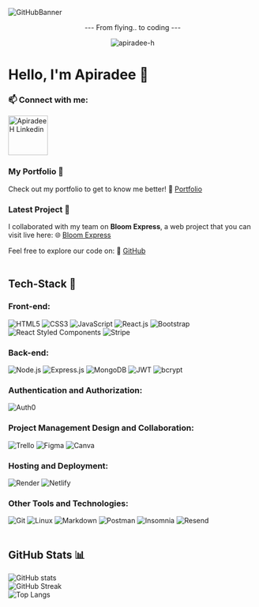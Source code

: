 ![GitHubBanner](https://github.com/ApiradeeH/ApiradeeH/assets/120387082/e031935d-61f8-495f-9294-34979da6d00f)

<p align="center">--- From flying.. to coding ---</p>
<p align="center"> 
  <img src="https://komarev.com/ghpvc/?username=ApiradeeH&label=Profile%20views&color=A57755&style=flat" alt="apiradee-h" />
</p>

# Hello, I'm Apiradee 👋

### 📫 Connect with me: 
[<img align="center" src="https://www.vectorlogo.zone/logos/linkedin/linkedin-ar21.png" alt="ApiradeeH Linkedin" width="80" />](https://www.linkedin.com/in/apiradee-haeusler-b2b6a9155)


### My Portfolio 🌟
Check out my portfolio to get to know me better! 📂
[Portfolio](https://apiradee-haeusler.netlify.app/)

### Latest Project 🌼

I collaborated with my team on **Bloom Express**, a web project that you can visit live here: 
🌐 [Bloom Express](https://bloom-express.onrender.com)

Feel free to explore our code on:
🔗 [GitHub](https://github.com/BloomExpress/bloom-express)
<br>
<br>

## Tech-Stack 🧰 

### Front-end:
![HTML5](https://img.shields.io/badge/HTML5-%23E34F26.svg?style=for-the-badge&logo=html5&logoColor=white)
![CSS3](https://img.shields.io/badge/CSS3-%231572B6.svg?style=for-the-badge&logo=css3&logoColor=white)
![JavaScript](https://img.shields.io/badge/JavaScript-%23323330.svg?style=for-the-badge&logo=javascript&logoColor=%23F7DF1E)
![React.js](https://img.shields.io/badge/React.js-%2320232a.svg?style=for-the-badge&logo=react&logoColor=%2361DAFB)
![Bootstrap](https://img.shields.io/badge/Bootstrap-%23563D7C.svg?style=for-the-badge&logo=bootstrap&logoColor=white)
![React Styled Components](https://img.shields.io/badge/Styled_Components-%23DB7093.svg?style=for-the-badge&logo=styled-components&logoColor=white)
![Stripe](https://img.shields.io/badge/Stripe-%23339900.svg?style=for-the-badge&logo=stripe&logoColor=white)

### Back-end:
![Node.js](https://img.shields.io/badge/Node.js-6DA55F?style=for-the-badge&logo=node.js&logoColor=white)
![Express.js](https://img.shields.io/badge/Express.js-%23404d59.svg?style=for-the-badge)
![MongoDB](https://img.shields.io/badge/MongoDB-%234ea94b.svg?style=for-the-badge&logo=mongodb&logoColor=white)
![JWT](https://img.shields.io/badge/JWT-000000?style=for-the-badge&logo=jsonwebtoken&logoColor=white)
![bcrypt](https://img.shields.io/badge/bcrypt-2A3036?style=for-the-badge&logo=npm&logoColor=white)

### Authentication and Authorization:
![Auth0](https://img.shields.io/badge/Auth0-EB5424?style=for-the-badge&logo=auth0&logoColor=white)

### Project Management Design and Collaboration:
![Trello](https://img.shields.io/badge/Trello-0052CC?style=for-the-badge&logo=trello&logoColor=white)
![Figma](https://img.shields.io/badge/Figma-%23F24E1E.svg?style=for-the-badge&logo=figma&logoColor=white)
![Canva](https://img.shields.io/badge/Canva-%2300C4CC.svg?style=for-the-badge&logo=Canva&logoColor=white)

### Hosting and Deployment:
![Render](https://img.shields.io/badge/Render-%23000000.svg?style=for-the-badge&logo=render&logoColor=#F24E1E)
![Netlify](https://img.shields.io/badge/Netlify-%23000000.svg?style=for-the-badge&logo=netlify&logoColor=#00C7B7)

### Other Tools and Technologies:
![Git](https://img.shields.io/badge/Git-fc6d26?style=for-the-badge&logo=git&logoColor=white)
![Linux](https://img.shields.io/badge/Linux-FCC624?style=for-the-badge&logo=linux&logoColor=black)
![Markdown](https://img.shields.io/badge/Markdown-%23000000.svg?style=for-the-badge&logo=markdown&logoColor=white)
![Postman](https://img.shields.io/badge/Postman-FF6C37?style=for-the-badge&logo=postman&logoColor=white)
![Insomnia](https://img.shields.io/badge/Insomnia-black?style=for-the-badge&logo=insomnia&logoColor=5849BE)
![Resend](https://img.shields.io/badge/Resend-00B2A9?style=for-the-badge&logo=resend&logoColor=white)
<br>
<br>

## GitHub Stats 📊 
![GitHub stats](https://github-readme-stats.vercel.app/api?username=ApiradeeH&theme=noctis_minimus&show_icons=true)
<br>
![GitHub Streak](https://github-readme-streak-stats.herokuapp.com/?user=ApiradeeH&theme=noctis_minimus&show_icons=true)
<br>
![Top Langs](https://github-readme-stats.vercel.app/api/top-langs/?username=ApiradeeH&theme=noctis_minimus&show_icons=true&locale=en&layout=compact)






